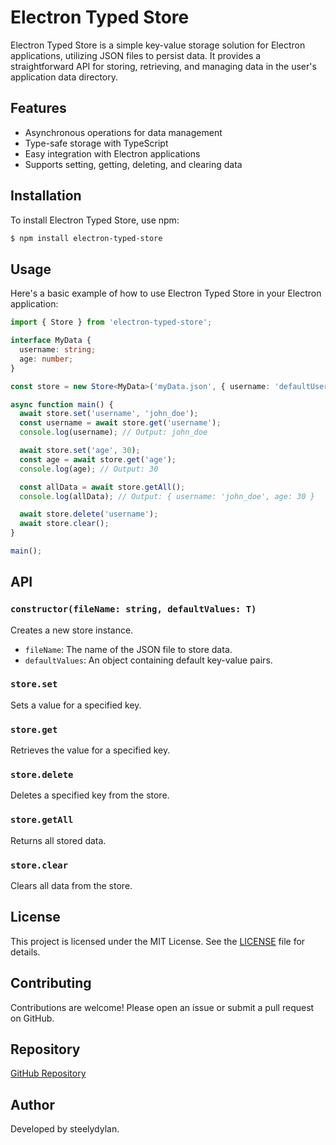 # Electron Typed Store

Electron Typed Store is a simple key-value storage solution for Electron applications, utilizing JSON files to persist data. It provides a straightforward API for storing, retrieving, and managing data in the user's application data directory.

## Features

- Asynchronous operations for data management
- Type-safe storage with TypeScript
- Easy integration with Electron applications
- Supports setting, getting, deleting, and clearing data

## Installation

To install Electron Typed Store, use npm:

```bash
$ npm install electron-typed-store
```

## Usage

Here's a basic example of how to use Electron Typed Store in your Electron application:

```typescript
import { Store } from 'electron-typed-store';

interface MyData {
  username: string;
  age: number;
}

const store = new Store<MyData>('myData.json', { username: 'defaultUser', age: 0 });

async function main() {
  await store.set('username', 'john_doe');
  const username = await store.get('username');
  console.log(username); // Output: john_doe

  await store.set('age', 30);
  const age = await store.get('age');
  console.log(age); // Output: 30

  const allData = await store.getAll();
  console.log(allData); // Output: { username: 'john_doe', age: 30 }

  await store.delete('username');
  await store.clear();
}

main();
```

## API

### `constructor(fileName: string, defaultValues: T)`

Creates a new store instance.

- `fileName`: The name of the JSON file to store data.
- `defaultValues`: An object containing default key-value pairs.

### `store.set`

Sets a value for a specified key.

### `store.get`

Retrieves the value for a specified key.

### `store.delete`

Deletes a specified key from the store.

### `store.getAll`

Returns all stored data.

### `store.clear`

Clears all data from the store.

## License

This project is licensed under the MIT License. See the [LICENSE](LICENSE) file for details.

## Contributing

Contributions are welcome! Please open an issue or submit a pull request on GitHub.

## Repository

[GitHub Repository](https://github.com/steelydylan/electron-typed-store)

## Author

Developed by steelydylan.
